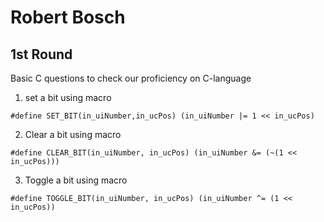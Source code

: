 # Robert Bosch 

## 1st Round
Basic C questions to check our proficiency on C-language

1. set a bit using macro
```
#define SET_BIT(in_uiNumber,in_ucPos) (in_uiNumber |= 1 << in_ucPos)
```

2. Clear a bit using macro
```
#define CLEAR_BIT(in_uiNumber, in_ucPos) (in_uiNumber &= (~(1 << in_ucPos)))
```
3. Toggle a bit using macro
```
#define TOGGLE_BIT(in_uiNumber, in_ucPos) (in_uiNumber ^= (1 << in_ucPos))
```

